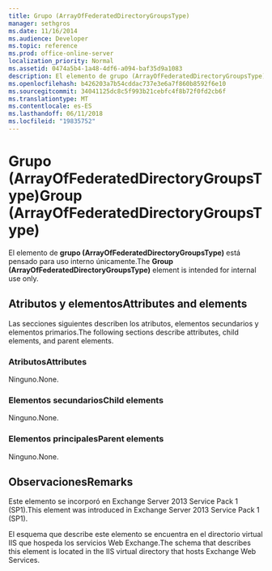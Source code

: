 ```yaml
---
title: Grupo (ArrayOfFederatedDirectoryGroupsType)
manager: sethgros
ms.date: 11/16/2014
ms.audience: Developer
ms.topic: reference
ms.prod: office-online-server
localization_priority: Normal
ms.assetid: 0474a5b4-1a48-4df6-a094-baf35d9a1083
description: El elemento de grupo (ArrayOfFederatedDirectoryGroupsType) está pensado para uso interno únicamente.
ms.openlocfilehash: b426203a7b54cddac737e3e6a7f860b8592f6e10
ms.sourcegitcommit: 34041125dc8c5f993b21cebfc4f8b72f0fd2cb6f
ms.translationtype: MT
ms.contentlocale: es-ES
ms.lasthandoff: 06/11/2018
ms.locfileid: "19835752"
---
```

# <a name="group-arrayoffederateddirectorygroupstype"></a><span data-ttu-id="e10d1-103">Grupo (ArrayOfFederatedDirectoryGroupsType)</span><span class="sxs-lookup"><span data-stu-id="e10d1-103">Group (ArrayOfFederatedDirectoryGroupsType)</span></span>

<span data-ttu-id="e10d1-104">El elemento de **grupo (ArrayOfFederatedDirectoryGroupsType)** está pensado para uso interno únicamente.</span><span class="sxs-lookup"><span data-stu-id="e10d1-104">The **Group (ArrayOfFederatedDirectoryGroupsType)** element is intended for internal use only.</span></span> 

## <a name="attributes-and-elements"></a><span data-ttu-id="e10d1-105">Atributos y elementos</span><span class="sxs-lookup"><span data-stu-id="e10d1-105">Attributes and elements</span></span>

<span data-ttu-id="e10d1-106">Las secciones siguientes describen los atributos, elementos secundarios y elementos primarios.</span><span class="sxs-lookup"><span data-stu-id="e10d1-106">The following sections describe attributes, child elements, and parent elements.</span></span>
  
### <a name="attributes"></a><span data-ttu-id="e10d1-107">Atributos</span><span class="sxs-lookup"><span data-stu-id="e10d1-107">Attributes</span></span>

<span data-ttu-id="e10d1-108">Ninguno.</span><span class="sxs-lookup"><span data-stu-id="e10d1-108">None.</span></span>
  
### <a name="child-elements"></a><span data-ttu-id="e10d1-109">Elementos secundarios</span><span class="sxs-lookup"><span data-stu-id="e10d1-109">Child elements</span></span>

<span data-ttu-id="e10d1-110">Ninguno.</span><span class="sxs-lookup"><span data-stu-id="e10d1-110">None.</span></span>
  
### <a name="parent-elements"></a><span data-ttu-id="e10d1-111">Elementos principales</span><span class="sxs-lookup"><span data-stu-id="e10d1-111">Parent elements</span></span>

<span data-ttu-id="e10d1-112">Ninguno.</span><span class="sxs-lookup"><span data-stu-id="e10d1-112">None.</span></span>
  
## <a name="remarks"></a><span data-ttu-id="e10d1-113">Observaciones</span><span class="sxs-lookup"><span data-stu-id="e10d1-113">Remarks</span></span>

<span data-ttu-id="e10d1-114">Este elemento se incorporó en Exchange Server 2013 Service Pack 1 (SP1).</span><span class="sxs-lookup"><span data-stu-id="e10d1-114">This element was introduced in Exchange Server 2013 Service Pack 1 (SP1).</span></span>
  
<span data-ttu-id="e10d1-115">El esquema que describe este elemento se encuentra en el directorio virtual IIS que hospeda los servicios Web Exchange.</span><span class="sxs-lookup"><span data-stu-id="e10d1-115">The schema that describes this element is located in the IIS virtual directory that hosts Exchange Web Services.</span></span>
  

